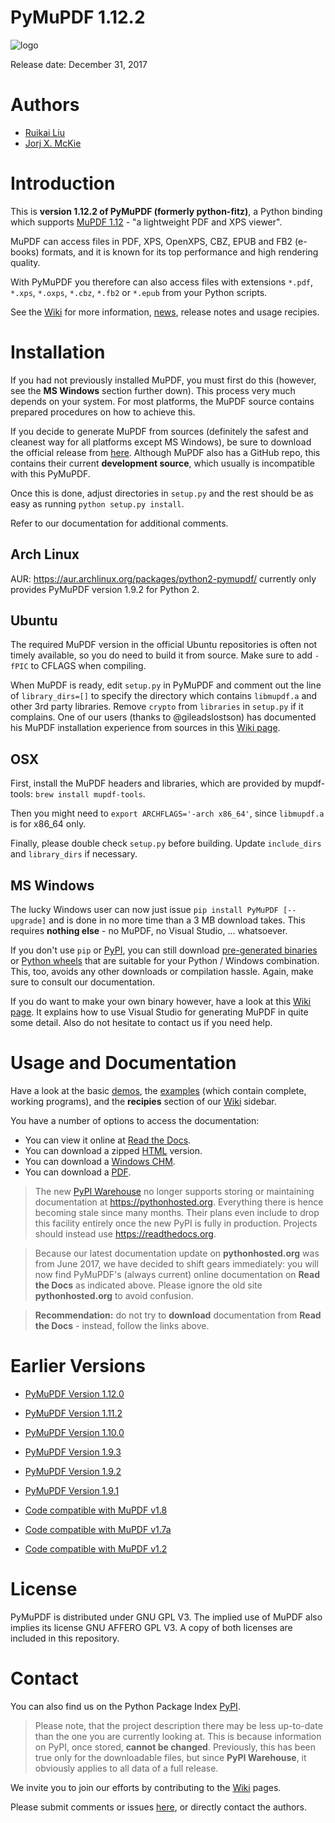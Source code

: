 # PyMuPDF 1.12.2

![logo](https://github.com/rk700/PyMuPDF/blob/master/demo/pymupdf.jpg)

Release date: December 31, 2017

# Authors
* [Ruikai Liu](lrk700@gmail.com)
* [Jorj X. McKie](jorj.x.mckie@outlook.de)

# Introduction

This is **version 1.12.2 of PyMuPDF (formerly python-fitz)**, a Python binding which supports [MuPDF 1.12](http://mupdf.com/) - "a lightweight PDF and XPS viewer".

MuPDF can access files in PDF, XPS, OpenXPS, CBZ, EPUB and FB2 (e-books) formats, and it is known for its top performance and high rendering quality.

With PyMuPDF you therefore can also access files with extensions ``*.pdf``, ``*.xps``, ``*.oxps``, ``*.cbz``, ``*.fb2`` or ``*.epub`` from your Python scripts.

See the [Wiki](https://github.com/rk700/PyMuPDF/wiki) for more information, [news](https://github.com/rk700/PyMuPDF/wiki/Change-and-News-Log), release notes and usage recipies.

# Installation
If you had not previously installed MuPDF, you must first do this (however, see the **MS Windows** section further down). This process very much depends on your system. For most platforms, the MuPDF source contains prepared procedures on how to achieve this.

If you decide to generate MuPDF from sources (definitely the safest and cleanest way for all platforms except MS Windows), be sure to download the official release from [here](https://mupdf.com/downloads). Although MuPDF also has a GitHub repo, this contains their current **development source**, which usually is incompatible with this PyMuPDF.

Once this is done, adjust directories in ``setup.py`` and the rest should be as easy as running ``python setup.py install``.

Refer to our documentation for additional comments.

## Arch Linux
AUR: https://aur.archlinux.org/packages/python2-pymupdf/ currently only provides PyMuPDF version 1.9.2 for Python 2.

## Ubuntu
The required MuPDF version in the official Ubuntu repositories is often not timely available, so you do need to build it from source. Make sure to add ``-fPIC`` to CFLAGS when compiling.

When MuPDF is ready, edit ``setup.py`` in PyMuPDF and comment out the line of ``library_dirs=[]`` to specify the directory which contains ``libmupdf.a`` and other 3rd party libraries. Remove ``crypto`` from ``libraries`` in ``setup.py`` if it complains. One of our users (thanks to @gileadslostson) has documented his MuPDF installation experience from sources in this [Wiki page](https://github.com/rk700/PyMuPDF/wiki/Experience-from-an-Ubuntu-installation).

## OSX
First, install the MuPDF headers and libraries, which are provided by mupdf-tools: ``brew install mupdf-tools``.

Then you might need to ``export ARCHFLAGS='-arch x86_64'``, since ``libmupdf.a`` is for x86_64 only.

Finally, please double check ``setup.py`` before building. Update ``include_dirs`` and ``library_dirs`` if necessary.

## MS Windows
The lucky Windows user can now just issue `pip install PyMuPDF [--upgrade]` and is done in no more time than a 3 MB download takes. This requires **nothing else** - no MuPDF, no Visual Studio, ... whatsoever.

If you don't use ``pip`` or [PyPI](https://pypi.org/project/PyMuPDF/), you can still download [pre-generated binaries](https://github.com/JorjMcKie/PyMuPDF-Optional-Material) or [Python wheels](https://github.com/JorjMcKie/PyMuPDF-wheels) that are suitable for your Python / Windows combination. This, too, avoids any other downloads or compilation hassle. Again, make sure to consult our documentation.

If you do want to make your own binary however, have a look at this [Wiki page](https://github.com/rk700/PyMuPDF/wiki/Windows-Binaries-Generation). It explains how to use Visual Studio for generating MuPDF in quite some detail. Also do not hesitate to contact us if you need help.

# Usage and Documentation
Have a look at the basic [demos](https://github.com/rk700/PyMuPDF/tree/master/demo), the [examples](https://github.com/rk700/PyMuPDF/tree/master/examples) (which contain complete, working programs), and the **recipies** section of our [Wiki](https://github.com/rk700/PyMuPDF/wiki) sidebar.

You have a number of options to access the documentation:

* You can view it online at [Read the Docs](https://pymupdf.readthedocs.io/).
* You can download a zipped [HTML](https://github.com/rk700/PyMuPDF/tree/master/doc/html.zip) version.
* You can download a [Windows CHM](https://github.com/JorjMcKie/PyMuPDF-optional-material/tree/master/doc/PyMuPDF.chm).
* You can download a [PDF](https://github.com/rk700/PyMuPDF/tree/master/doc/pymupdf.pdf).

> The new [PyPI Warehouse](https://pypi.org/project/PyMuPDF/) no longer supports storing or maintaining documentation at https://pythonhosted.org. Everything there is hence becoming stale since many months. Their plans even include to drop this facility entirely once the new PyPI is fully in production. Projects should instead use https://readthedocs.org.

> Because our latest documentation update on **pythonhosted.org** was from June 2017, we have decided to shift gears immediately: you will now find PyMuPDF's (always current) online documentation on **Read the Docs** as indicated above. Please ignore the old site **pythonhosted.org** to avoid confusion.

> **Recommendation:** do not try to **download** documentation from **Read the Docs** - instead, follow the links above.

Earlier Versions
================
* [PyMuPDF Version 1.12.0](https://github.com/rk700/PyMuPDF/tree/1.12.0)

* [PyMuPDF Version 1.11.2](https://github.com/rk700/PyMuPDF/tree/1.11.2)

* [PyMuPDF Version 1.10.0](https://github.com/rk700/PyMuPDF/tree/1.10.0)

* [PyMuPDF Version 1.9.3](https://github.com/rk700/PyMuPDF/tree/1.9.3)

* [PyMuPDF Version 1.9.2](https://github.com/rk700/PyMuPDF/releases/tag/v1.9.2)

* [PyMuPDF Version 1.9.1](https://github.com/rk700/PyMuPDF/releases/tag/v1.9.1)

* [Code compatible with MuPDF v1.8](https://github.com/rk700/PyMuPDF/releases/tag/v1.8)

* [Code compatible with MuPDF v1.7a](https://github.com/rk700/PyMuPDF/releases/tag/v1.7)

* [Code compatible with MuPDF v1.2](https://github.com/rk700/PyMuPDF/releases/tag/v1.2)

# License
PyMuPDF is distributed under GNU GPL V3. The implied use of MuPDF also implies its license GNU AFFERO GPL V3. A copy of both licenses are included in this repository.

# Contact
You can also find us on the Python Package Index [PyPI](https://pypi.org/project/PyMuPDF/).

> Please note, that the project description there may be less up-to-date than the one you are currently looking at. This is because information on PyPI, once stored, **cannot be changed**. Previously, this has been true only for the downloadable files, but since **PyPI Warehouse**, it obviously applies to all data of a full release.

We invite you to join our efforts by contributing to the [Wiki](https://github.com/rk700/PyMuPDF/wiki) pages.

Please submit comments or issues [here](https://github.com/rk700/PyMuPDF/issues), or directly contact the authors.
